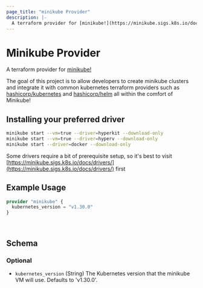 ```yaml
---
page_title: "minikube Provider"
description: |-
  A terraform provider for [minikube!](https://minikube.sigs.k8s.io/docs/)
---
```


# Minikube Provider

A terraform provider for [minikube!](https://minikube.sigs.k8s.io/docs/)

The goal of this project is to allow developers to create minikube clusters and integrate it with common kubernetes terraform providers such as [hashicorp/kubernetes](https://registry.terraform.io/providers/hashicorp/kubernetes/2.12.1) and [hashicorp/helm](https://registry.terraform.io/providers/hashicorp/helm/2.6.0) all within the comfort of Minikube!

## Installing your preferred driver

```bash
minikube start --vm=true --driver=hyperkit --download-only
minikube start --vm=true --driver=hyperv --download-only
minikube start --driver=docker --download-only
```

Some drivers require a bit of prerequisite setup, so it's best to visit [https://minikube.sigs.k8s.io/docs/drivers/](https://minikube.sigs.k8s.io/docs/drivers/) first

## Example Usage

```terraform
provider "minikube" {
  kubernetes_version = "v1.30.0"
}
```
<br/><!-- schema generated by tfplugindocs -->
## Schema

### Optional

- `kubernetes_version` (String) The Kubernetes version that the minikube VM will use. Defaults to 'v1.30.0'.

